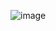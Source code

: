 ![image](https://github.com/tunacim/kotlinInstagram/assets/92800666/336ce7e8-6b57-4730-893e-60a2a448f47c)

